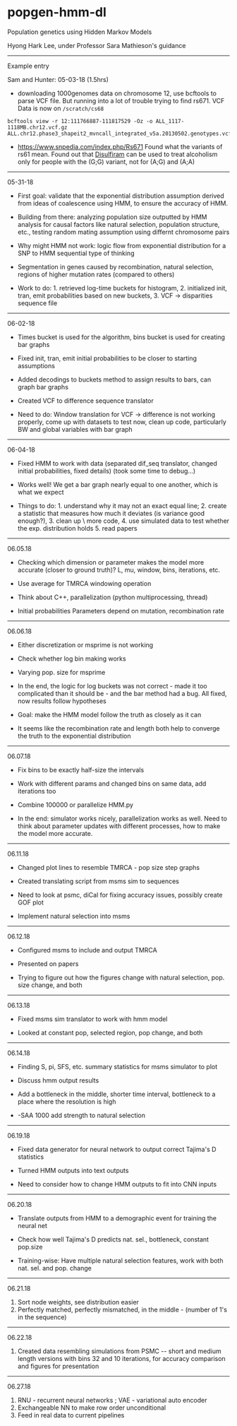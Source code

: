 # popgen-hmm-dl

Population genetics using Hidden Markov Models

Hyong Hark Lee, under Professor Sara Mathieson's guidance

---

Example entry

Sam and Hunter: 05-03-18 (1.5hrs)
- downloading 1000genomes data on chromosome 12, use bcftools to parse VCF file. But running into a lot of trouble trying to find rs671. VCF Data is now on `/scratch/cs68`
```
bcftools view -r 12:111766887-111817529 -Oz -o ALL_1117-1118MB.chr12.vcf.gz ALL.chr12.phase3_shapeit2_mvncall_integrated_v5a.20130502.genotypes.vcf.gz
```
- https://www.snpedia.com/index.php/Rs671 Found what the variants of rs61 mean. Found out that [Disulfiram](https://www.snpedia.com/index.php/Disulfiram) can be used to treat alcoholism only for people with the (G;G) variant, not for (A;G) and (A;A)

---

05-31-18

- First goal: validate that the exponential distribution assumption derived from ideas of coalescence using HMM, to ensure the accuracy of HMM.

- Building from there: analyzing population size outputted by HMM analysis for causal factors like natural selection, population structure, etc., testing random mating assumption using differnt chromosome pairs

- Why might HMM not work: logic flow from exponential distribution for a SNP to HMM sequential type of thinking

- Segmentation in genes caused by recombination, natural selection, regions of higher mutation rates (compared to others)

- Work to do: 1. retrieved log-time buckets for histogram, 2. initialized init, tran, emit probabilities based on new buckets, 3. VCF -> disparities sequence file

---
06-02-18

- Times bucket is used for the algorithm, bins bucket is used for creating bar graphs

- Fixed init, tran, emit initial probabilities to be closer to starting assumptions

- Added decodings to buckets method to assign results to bars, can graph bar graphs

- Created VCF to difference sequence translator

- Need to do: Window translation for VCF -> difference is not working properly, come up with datasets to test now, clean up code, particularly BW and global variables with bar graph

---
06-04-18

- Fixed HMM to work with data (separated dif_seq translator, changed initial probabilities, fixed details) (took some time to debug...)

- Works well! We get a bar graph nearly equal to one another, which is what we expect

- Things to do: 1. understand why it may not an exact equal line; 2. create a statistic that measures how much it deviates (is variance good enough?), 3. clean up \\
  more code, 4. use simulated data to test whether the exp. distribution holds 5. read papers

---
06.05.18

- Checking which dimension or parameter makes the model more accurate (closer to ground truth)? L, mu, window, bins, iterations, etc.

- Use average for TMRCA windowing operation

- Think about C++, parallelization (python multiprocessing, thread)

- Initial probabilities Parameters depend on mutation, recombination rate

---
06.06.18

- Either discretization or msprime is not working

- Check whether log bin making works

- Varying pop. size for msprime

- In the end, the logic for log buckets was not correct - made it too complicated than it should be - and the bar method had a bug. All fixed, now results follow hypotheses

- Goal: make the HMM model follow the truth as closely as it can

- It seems like the recombination rate and length both help to converge the truth to the exponential distribution

---
06.07.18

- Fix bins to be exactly half-size the intervals

- Work with different params and changed bins on same data, add iterations too

- Combine 100000 or parallelize HMM.py

- In the end: simulator works nicely, parallelization works as well. Need to think about parameter updates with different processes, how to make the model more accurate.

---
06.11.18

- Changed plot lines to resemble TMRCA - pop size step graphs

- Created translating script from msms sim to sequences

- Need to look at psmc, diCal for fixing accuracy issues, possibly create GOF plot

- Implement natural selection into msms
---
06.12.18

- Configured msms to include and output TMRCA

- Presented on papers

- Trying to figure out how the figures change with natural selection, pop. size change, and both

---
06.13.18

- Fixed msms sim translator to work with hmm model

- Looked at constant pop, selected region, pop change, and both

---
06.14.18

- Finding S, pi, SFS, etc. summary statistics for msms simulator to plot

- Discuss hmm output results

- Add a bottleneck in the middle, shorter time interval, bottleneck to a place where the resolution is high

- -SAA 1000 add strength to natural selection
---
06.19.18

- Fixed data generator for neural network to output correct Tajima's D statistics

- Turned HMM outputs into text outputs

- Need to consider how to change HMM outputs to fit into CNN inputs
---
06.20.18

- Translate outputs from HMM to a demographic event for training the neural net

- Check how well Tajima's D predicts nat. sel., bottleneck, constant pop.size

- Training-wise: Have multiple natural selection features, work with both nat. sel. and pop. change

---
06.21.18

1. Sort node weights, see distribution easier
2. Perfectly matched, perfectly mismatched, in the middle - (number of 1's in the sequence)

---
06.22.18

1. Created data resembling simulations from PSMC -- short and medium length versions with bins 32 and 10 iterations, for accuracy comparison and figures for presentation

---
06.27.18

1. RNU - recurrent neural networks ; VAE - variational auto encoder
2. Exchangeable NN to make row order unconditional
3. Feed in real data to current pipelines
